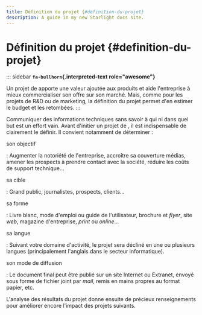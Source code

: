 ```yaml
---
title: Définition du projet {#definition-du-projet}
description: A guide in my new Starlight docs site.
---
```

# Définition du projet {#definition-du-projet}

::: sidebar
**`fa-bullhorn`{.interpreted-text role="awesome"}**

Un projet de apporte une valeur ajoutée aux produits et aide
l\'entreprise à mieux commercialiser son offre sur son marché. Mais,
comme pour les projets de R&D ou de marketing, la définition du projet
permet d\'en estimer le budget et les retombées.
:::

Communiquer des informations techniques sans savoir à qui ni dans quel
but est un effort vain. Avant d\'initier un projet de , il est
indispensable de clairement le définir. Il convient notamment de
déterminer :

son objectif

:   Augmenter la notoriété de l\'entreprise, accroître sa couverture
    médias, amener les prospects à prendre contact avec la société,
    réduire les coûts de support technique...

sa cible

:   Grand public, journalistes, prospects, clients...

sa forme

:   Livre blanc, mode d\'emploi ou guide de l\'utilisateur, brochure et
    *flyer*, site *web*, magazine d\'entreprise, *print* ou *online*...

sa langue

:   Suivant votre domaine d\'activité, le projet sera décliné en une ou
    plusieurs langues (principalement l\'anglais dans le secteur
    informatique).

son mode de diffusion

:   Le document final peut être publié sur un site Internet ou Extranet,
    envoyé sous forme de fichier joint par *mail*, remis en mains
    propres au format papier, etc.

L\'analyse des résultats du projet donne ensuite de précieux
renseignements pour améliorer encore l\'impact des projets suivants.
